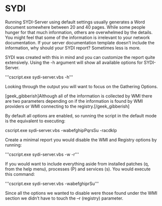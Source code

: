 SYDI
====

Running SYDI-Server using default settings usually generates a Word document somewhere between 20 and 40 pages. While some people hunger for that much information, others are overwhelmed by the details. You might feel that some of the information is irrelevant to your network documentation. If your server documentation template doesn’t include the information, why should your SYDI report?
Sometimes less is more.

SYDI was created with this in mind and you can customize the report quite extensively. Using the -h argument will show all available options for SYDI-Server.

'''cscript.exe sydi-server.vbs -h'''

Looking through the output you will want to focus on the Gathering Options.

[geek_gibberish]Although all of the information is collected by WMI there are two parameters depending on if the information is found by WMI providers or WMI connecting to the registry.[/geek_gibberish]

By default all options are enabled, so running the script in the default mode is the equivalent to executing:

cscript.exe sydi-server.vbs -wabefghipPqrsSu -racdklp

Create a minimal report you would disable the WMI and Registry options by running:

'''cscript.exe sydi-server.vbs -w -r'''

If you would want to include everything aside from installed patches (q, from the help menu), processes (P) and services (s). You would execute this command:

'''cscript.exe sydi-server.vbs -wabefghiprSu'''

Since all the options we wanted to disable were those found under the WMI section we didn’t have to touch the –r (registry) parameter.
